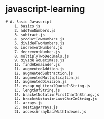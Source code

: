 # javascript-learning
    # A. Basic Javascript
        1. basics.js
        2. addTwoNumbers.js
        3. subtract.js
        4. productTowNumbers.js
        5. dividedTwoNumbers.js
        6. incrementNumbers.js
        7. decrementNumber.js
        8. multiplyTwoDecimals.js
        9. divideTwoDecimals.js
        10. findARemainder.js
        11. augmentedAddtion.js
        12. augmentedSubtraction.js
        13. augmentedMultiplication.js
        14. augmentedDivision.js
        15. escapingLiteralQuoteInString.js
        16. lengthOfString.js
        17. bracketNotationFirstCharInString.js
        18. bracketNotationLastCharInString.js
        19. arrays.js
        20. nestingArrays.js
        21. accessArrayDataWithIndexes.js